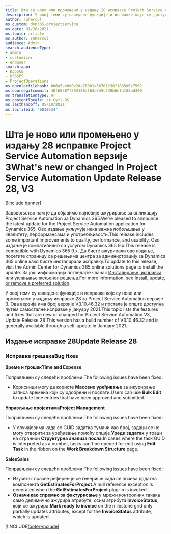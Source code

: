 ```yaml
---
title: Шта је ново или промењено у издању 28 исправке Project Service Automation верзије 3
description: У овој теми су наведене функције и исправке које су доступне у издању исправке 28 за Project Service Automation верзије 3.
author: ruhercul
ms.custom: dyn365-projectservice
ms.date: 01/26/2021
ms.topic: article
ms.author: ruhercul
audience: Admin
search.audienceType:
- admin
- customizer
- enduser
search.app:
- D365CE
- D365PS
- ProjectOperations
ms.openlocfilehash: b06a5ee6d0e2da76801a36701f38f1885d6c7562
ms.sourcegitcommit: 40f68387f594180af64a5e5c748b6efa188bd300
ms.translationtype: HT
ms.contentlocale: sr-Cyrl-RS
ms.lasthandoff: 05/10/2021
ms.locfileid: "6010534"
---
```

# <a name="whats-new-or-changed-in-project-service-automation-update-release-28-v3"></a><span data-ttu-id="da912-103">Шта је ново или промењено у издању 28 исправке Project Service Automation верзије 3</span><span class="sxs-lookup"><span data-stu-id="da912-103">What's new or changed in Project Service Automation Update Release 28, V3</span></span>

[!include [banner](../includes/psa-now-project-operations.md)]

<span data-ttu-id="da912-104">Задовољство нам је да објавимо најновије ажурирање за апликацију Project Service Automation за Dynamics 365.</span><span class="sxs-lookup"><span data-stu-id="da912-104">We’re pleased to announce the latest update for the Project Service Automation application for Dynamics 365.</span></span> <span data-ttu-id="da912-105">Ово издање укључује нека важна побољшања у квалитету, перформансама и употребљивости.</span><span class="sxs-lookup"><span data-stu-id="da912-105">This release includes some important improvements to quality, performance, and usability.</span></span> <span data-ttu-id="da912-106">Ово издање је компатибилно са услугом Dynamics 365 9.x.</span><span class="sxs-lookup"><span data-stu-id="da912-106">This release is compatible with Dynamics 365 9.x.</span></span> <span data-ttu-id="da912-107">Да бисте ажурирали ово издање, посетите страницу са решењима центра за администрацију за Dynamics 365 online како бисте инсталирали исправку.</span><span class="sxs-lookup"><span data-stu-id="da912-107">To update to this release, visit the Admin Center for Dynamics 365 online solutions page to install the update.</span></span> <span data-ttu-id="da912-108">За још информација погледајте чланак [Инсталирање, исправка или уклањање жељеног решења](/power-platform/admin/install-remove-preferred-solution).</span><span class="sxs-lookup"><span data-stu-id="da912-108">For more information, see [Install, update, or remove a preferred solution](/power-platform/admin/install-remove-preferred-solution).</span></span>

<span data-ttu-id="da912-109">У овој теми су наведене функције и исправке које су нове или промењене у издању исправке 28 за Project Service Automation верзије 3. Ова верзија има број верзије V3.10.46.32 и постала је опште доступна путем самосталне исправке у јануару 2021.</span><span class="sxs-lookup"><span data-stu-id="da912-109">This topic lists the features and fixes that are new or changed for Project Service Automation V3, Update Release 28 This version has a build number of V3.10.46.32 and is generally available through a self-update in January 2021.</span></span>

## <a name="update-release-28"></a><span data-ttu-id="da912-110">Издање исправке 28</span><span class="sxs-lookup"><span data-stu-id="da912-110">Update Release 28</span></span>

### <a name="bug-fixes"></a><span data-ttu-id="da912-111">Исправке грешака</span><span class="sxs-lookup"><span data-stu-id="da912-111">Bug fixes</span></span>

<span data-ttu-id="da912-112">**Време и трошак**</span><span class="sxs-lookup"><span data-stu-id="da912-112">**Time and Expense**</span></span>

<span data-ttu-id="da912-113">Поправљени су следећи проблеми:</span><span class="sxs-lookup"><span data-stu-id="da912-113">The following issues have been fixed:</span></span>

- <span data-ttu-id="da912-114">Корисници могу да користе **Масовно уређивање** за ажурирање записа времена који су одобрени и послати.</span><span class="sxs-lookup"><span data-stu-id="da912-114">Users can use **Bulk Edit** to update time entries that have been approved and submitted.</span></span>

<span data-ttu-id="da912-115">**Управљање пројектима**</span><span class="sxs-lookup"><span data-stu-id="da912-115">**Project Management**</span></span>

<span data-ttu-id="da912-116">Поправљени су следећи проблеми:</span><span class="sxs-lookup"><span data-stu-id="da912-116">The following issues have been fixed:</span></span>

- <span data-ttu-id="da912-117">У случајевима када се GUID задатка тумачи као број, задаци се не могу отворити за уређивање помоћу опције **Уреди задатак** у траци на страници **Структурна анализа посла**.</span><span class="sxs-lookup"><span data-stu-id="da912-117">In cases where the task GUID is interpreted as a number, tasks can't be opened for edit using **Edit Task** in the ribbon on the **Work Breakdown Structure** page.</span></span>

<span data-ttu-id="da912-118">**Sales**</span><span class="sxs-lookup"><span data-stu-id="da912-118">**Sales**</span></span>

<span data-ttu-id="da912-119">Поправљени су следећи проблеми:</span><span class="sxs-lookup"><span data-stu-id="da912-119">The following issues have been fixed:</span></span>

- <span data-ttu-id="da912-120">Изузетак празне референце се генерише када се позива додатна компонента **GetEstimatesForProject**.</span><span class="sxs-lookup"><span data-stu-id="da912-120">A null reference exception is generated when the **GetEstimatesForProject** plug-in is invoked.</span></span>
- <span data-ttu-id="da912-121">**Означи као спремно за фактурисање** у мрежи контролних тачака само делимично ажурира атрибуте, осим атрибута **InvoiceStatus**, који се ажурира.</span><span class="sxs-lookup"><span data-stu-id="da912-121">**Mark ready to invoice** on the milestone grid only partially updates attributes, except for the **InvoiceStatus** attribute, which is updated.</span></span>



[!INCLUDE[footer-include](../includes/footer-banner.md)]